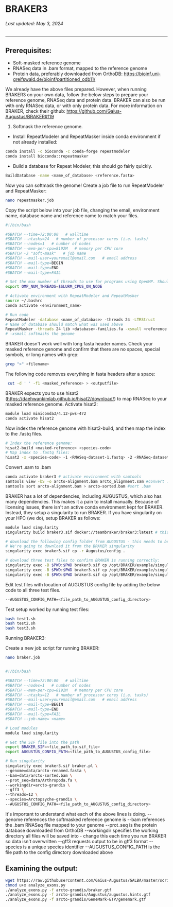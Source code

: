 # BRAKER3
###### Last updated: May 3, 2024
------------------------------------------------------------------------

## Prerequisites: 

- Soft-masked reference genome
- RNASeq data in .bam format, mapped to the reference genome
- Protein data, preferably downloaded from OrthoDB: https://bioinf.uni-greifswald.de/bioinf/partitioned_odb11/

We already have the above files prepared. However, when running BRAKER3 on your own data, follow the below steps to prepare your reference genome, RNASeq data and protein data. BRAKER can also be run with only RNASeq data, or with only protein data. For more information on BRAKER, check their github: https://github.com/Gaius-Augustus/BRAKER#f19

1. Softmask the reference genome.
- Install RepeatModeler and RepeatMasker inside conda environment if not already installed:
```bash
conda install -c bioconda -c conda-forge repeatmodeler
conda install bioconda::repeatmasker
```

- Build a database for Repeat Modeler, this should go fairly quickly.

```bash
BuildDatabase -name <name_of_database> <reference.fasta>
```

Now you can softmask the genome! Create a job file to run RepeatModeler and RepeatMasker:
```bash
nano repeatmasker.job
```

Copy the script below into your job file, changing the email, environment name, database name and reference name to match your files.
```bash
#!/bin/bash

#SBATCH --time=72:00:00   # walltime
#SBATCH --ntasks=24   # number of processor cores (i.e. tasks)
#SBATCH --nodes=1   # number of nodes
#SBATCH --mem-per-cpu=8192M   # memory per CPU core
#SBATCH -J "soft-mask"   # job name
#SBATCH --mail-user=youremail@email.com   # email address
#SBATCH --mail-type=BEGIN
#SBATCH --mail-type=END
#SBATCH --mail-type=FAIL

# Set the max number of threads to use for programs using OpenMP. Should be <= ppn. Does nothing if the program doesn't use OpenMP.
export OMP_NUM_THREADS=$SLURM_CPUS_ON_NODE

# Activate environment with RepeatModeler and RepeatMasker
source ~/.bashrc
conda activate <environment_name>

# Run code
RepeatModeler -database <name_of_database> -threads 24 -LTRStruct
# Name of database should match what was used above
RepeatMasker -threads 24 lib <database>-families.fa -xsmall <reference.fasta>
# -xsmall softmasks the genome
```

BRAKER doesn't work well with long fasta header names. Check your masked reference genome and confirm that there are no spaces, special symbols, or long names with grep:

```bash
grep ">" <filename>
```

The following code removes everything in fasta headers after a space:

```bash
 cut -d ' ' -f1 <masked_reference> > <outputfile>
```

BRAKER expects you to use hisat2 (https://daehwankimlab.github.io/hisat2/download/) to map RNASeq to your masked reference genome. Activate hisat2:

```bash
module load miniconda3/4.12-pws-472
conda activate hisat2
```

Now index the reference genome with hisat2-build, and then map the index to the .fastq files.
```bash
# Index the reference genome:
hisat2-build <masked-reference> <species-code>
# Map index to .fastq files:
hisat2 -x <species-code> -1 <RNASeq-dataset-1.fastq> -2 <RNASeq-dataset-2.fastq> -S <output.sam>
```

Convert .sam to .bam
```bash
conda activate braker3 # activate environment with samtools
samtools view -bS -o arcto-alignment.bam arcto_alignment.sam #convert .sam to .bam
samtools sort arcto-alignment.bam > arcto-sorted.bam #sort .bam
```

BRAKER has a lot of dependencies, including AUGUSTUS, which also has many dependencies. This makes it a pain to install manually. Because of licensing issues, there isn't an active conda environment kept for BRAKER. Instead, they setup a singularity to run BRAKER. If you have singularity on your HPC (we do), setup BRAKER as follows:

```bash
module load singularity
singularity build braker3.sif docker://teambraker/braker3:latest # this downloads the .sif file which singularity will need to run BRAKER

# download the following config folder from AUGUSTUS - this needs to be in a writable directory to run BRAKER
# We're going to download it from the BRAKER singularity
singularity exec braker3.sif cp -r Augustus/config .

# download three test files to confirm BRAKER is running correctly:
singularity exec -B $PWD:$PWD braker3.sif cp /opt/BRAKER/example/singularity-tests/test1.sh .
singularity exec -B $PWD:$PWD braker3.sif cp /opt/BRAKER/example/singularity-tests/test2.sh .
singularity exec -B $PWD:$PWD braker3.sif cp /opt/BRAKER/example/singularity-tests/test3.sh .
```

Edit test files with location of AUGUSTUS config file by adding the below code to all three test files.
```bash
--AUGUSTUS_CONFIG_PATH=<file_path_to_AUGUSTUS_config_directory>
```

Test setup worked by running test files:
```bash
bash test1.sh
bash test2.sh
bash test3.sh
```

Running BRAKER3:

Create a new job script for running BRAKER:

```bash
nano braker.job
```

```bash

#!/bin/bash

#SBATCH --time=72:00:00   # walltime
#SBATCH --nodes=1   # number of nodes
#SBATCH --mem-per-cpu=8192M   # memory per CPU core
#SBATCH --ntasks=12   # number of processor cores (i.e. tasks)
#SBATCH --mail-user=youremail@email.com   # email address
#SBATCH --mail-type=BEGIN
#SBATCH --mail-type=END
#SBATCH --mail-type=FAIL
#SBATCH --job-name= <name>

# Load modules
module load singularity

# Get the SIF file into the path
export BRAKER_SIF=<file_path_to.sif_file>
export AUGUSTUS_CONFIG_PATH=<file_path_to_AUGUSTUS_config_file>

# Run singularity
singularity exec braker3.sif braker.pl \
--genome=data/arcto-renamed.fasta \
--bam=data/arcto-sorted.bam \
--prot_seq=data/Arthropoda.fa \
--workingdir=arcto-grandis \
--gff3 \
--threads=12 \
--species=Arctopsyche-grandis \
--AUGUSTUS_CONFIG_PATH=<file_path_to_AUGUSTUS_config_directory>

```

It's important to understand what each of the above lines is doing. 
--genome references the softmasked reference genome is
--bam references the .bam RNASeq file mapped to your genome
--prot_seq is the protein database downloaded from OrthoDB
--workingdir specifies the working directory all files will be saved into - change this each time you run BRAKER so data isn't overwritten
--gff3 requests output to be in gff3 format
--species is a unique species identifier
--AUGUSTUS_CONFIG_PATH is the file path to the config directory downloaded above

## Examining the output:

```bash
wget https://raw.githubusercontent.com/Gaius-Augustus/GALBA/master/scripts/analyze_exons.py
chmod u+x analyze_exons.py
./analyze_exons.py -f arcto-grandis/braker.gtf
./analyze_exons.py -f arcto-grandis/Augustus/augustus.hints.gtf
./analyze_exons.py -f arcto-grandis/GeneMark-ETP/genemark.gtf
```
